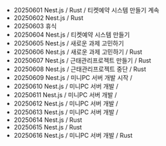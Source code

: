 - 20250601 Nest.js / Rust / 티켓예약 시스템 만들기 계속
- 20250602 Nest.js / Rust 
- 20250603 휴식
- 20250604 Nest.js / 티켓예약 시스템 만들기
- 20250605 Nest.js / 새로운 과제 고민하기
- 20250606 Nest.js / 새로운 과제 고민하기 / Rust
- 20250607 Nest.js / 근태관리프로젝트 만들기 / Rust
- 20250608 Nest.js / 근태관리프로젝트 중단 / Rust
- 20250609 Nest.js / 미니PC 서버 개발 시작 / 
- 20250610 Nest.js / 미니PC 서버 개발 / 
- 20250611 Nest.js / 미니PC 서버 개발 / 
- 20250612 Nest.js / 미니PC 서버 개발 / 
- 20250613 Nest.js / 미니PC 서버 개발 / 
- 20250614 Nest.js / Rust
- 20250615 Nest.js / Rust
- 20250616 Nest.js / 미니PC 서버 개발 / Rust
